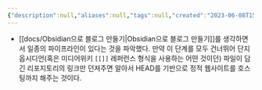 ```yaml
---
{"description":null,"aliases":null,"tags":null,"created":"2023-06-08T15:41:58","updated":"2023-07-15T21:33:03","title":"Service that deploys user's blog from markdown and media wiki","dg-publish":true,"permalink":"/docs/Service that deploys user's blog from markdown and media wiki/","dgPassFrontmatter":true}
---
```


- [[docs/Obsidian으로 블로그 만들기\|Obsidian으로 블로그 만들기]]를 생각하면서 일종의 파이프라인이 있다는 것을 파악했다. 만약 이 단계를 모두 건너뛰어 단지 옵시디언(혹은 미디어위키 `[[]]` 레퍼런스 형식을 사용하는 어떤 것이던) 파일이 담긴 리포지토리의 링크만 던져주면 알아서 HEAD를 기반으로 정적 웹사이트를 호스팅까지 해주는 것이다.
